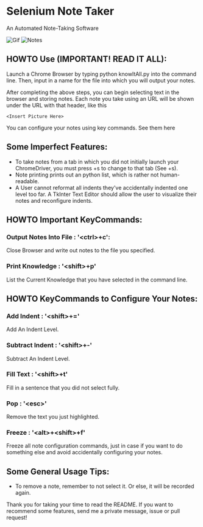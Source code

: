 # Selenium Note Taker

An Automated Note-Taking Software

![Gif](https://media.giphy.com/media/U51DcStRjNOTKFaznO/giphy.gif)
![Notes](https://github.com/harris222/Selenium-Note-Taker-/blob/master/Example%20Notes/Notes.PNG)

## HOWTO Use (IMPORTANT! READ IT ALL):
Launch a Chrome Browser by typing python knowItAll.py into the command line. Then, input in a name for the file into which you will output your notes.

After completing the above steps, you can begin selecting text in the browser and storing notes. Each note you take using an URL will be shown under the URL with that header, like this

    <Insert Picture Here>

You can configure your notes using key commands. See them here


## Some Imperfect Features:
- To take notes from a tab in which you did not initially launch your ChromeDriver, you must press <alt>+s to change to that tab (See <alt>+s).
- Note printing prints out an python list, which is rather not human-readable. 
- A User cannot reformat all indents they've accidentally indented one level too far. A TkInter Text Editor should allow the user to visualize their notes
    and reconfigure indents.


## HOWTO Important KeyCommands:
### Output Notes Into File : '\<ctrl\>+c':
Close Browser and write out notes to the file you specified.

### Print Knowledge : '\<shift\>+p'
List the Current Knowledge that you have selected in the command line.

## HOWTO KeyCommands to Configure Your Notes:
### Add Indent : '\<shift\>+='
Add An Indent Level.

### Subtract Indent : '\<shift\>+-'
Subtract An Indent Level.

### Fill Text : '\<shift\>+t'
Fill in a sentence that you did not select fully.

### Pop : '\<esc\>'
Remove the text you just highlighted. 

### Freeze : '\<alt\>+\<shift\>+f'
Freeze all note configuration commands, just in case if you want to do something else and avoid accidentally configuring your notes.

## Some General Usage Tips:
- To remove a note, remember to not select it. Or else, it will be recorded
again.

Thank you for taking your time to read the README. If you want to recommend some features, send me a private message, issue or pull request!
